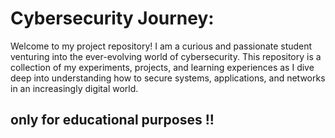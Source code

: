 # Cybersecurity Journey:

Welcome to my project repository! I am a curious and passionate student venturing into the ever-evolving world of cybersecurity. This repository is a collection of my experiments, projects, and learning experiences as I dive deep into understanding how to secure systems, applications, and networks in an increasingly digital world.

## only for educational purposes !! 

